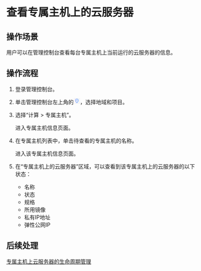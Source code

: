 # 查看专属主机上的云服务器<a name="deh_01_0023"></a>

## 操作场景<a name="section3231056202810"></a>

用户可以在管理控制台查看每台专属主机上当前运行的云服务器的信息。

## 操作流程<a name="section1241956132810"></a>

1.  登录管理控制台。
2.  单击管理控制台左上角的![](figures/icon-region.png)，选择地域和项目。
3.  选择“计算 \> 专属主机”。

    进入专属主机信息页面。

4.  在专属主机列表中，单击待查看的专属主机的名称。

    进入该专属主机信息页面。

5.  在“专属主机上的云服务器”区域，可以查看到该专属主机上的云服务器的以下状态：
    -   名称
    -   状态
    -   规格
    -   所用镜像
    -   私有IP地址
    -   弹性公网IP


## 后续处理<a name="section17561391101520"></a>

[专属主机上云服务器的生命周期管理](专属主机上云服务器的生命周期管理.md)

